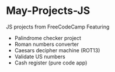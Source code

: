 # May-Projects-JS
JS projects from FreeCodeCamp
Featuring

- Palindrome checker project
- Roman numbers converter
- Caesars decipher machine (ROT13)
- Validate US numbers
- Cash register (pure code app)
